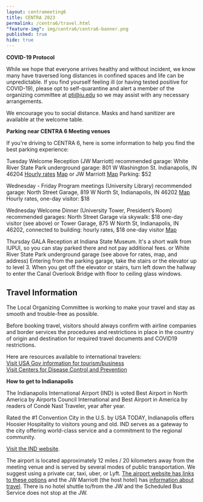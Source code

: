 ```yaml
---
layout: centrameeting6
title: CENTRA 2023
permalink: /centra6/travel.html
"feature-img": img/centra6/centra6-banner.png
published: true
hide: true
---
```


**COVID-19 Protocol**

While we hope that everyone arrives healthy and without incident, we know many have traversed long distances in confined spaces and life can be unpredictable. If you find yourself feeling ill (or having tested positive for COVID-19), please opt to self-quarantine and alert a member of the organizing committee at pti@iu.edu so we may assist with any necessary arrangements.
 
We encourage you to social distance. Masks and hand sanitizer are available at the welcome table.

**Parking near CENTRA 6 Meeting venues**  

If you're driving to CENTRA 6, here is some information to help you find the best parking experience:

Tuesday Welcome Reception (JW Marriott) recommended garage:
White River State Park underground garage: 801 W Washington St. Indianapolis, IN 46204
[Hourly rates](https://downtownindy.org/parking/white-river-state-park-garage)
[Map](https://www.google.com/maps/place/White+River+State+Park+Parking+Garage/)
or
JW Marriott
[Map](https://www.google.com/maps/place/JW+Marriott+Indianapolis/)
Parking: $52

Wednesday - Friday Program meetings (University Library) recommended garage:
North Street Garage, 819 W North St, Indianapolis, IN 46202
[Map](https://www.google.com/maps/place/North+Street+Parking+Garage,+819+W+North+St,+Indianapolis,+IN+46202/)
Hourly rates, one-day visitor: $18
 
Wednesday Welcome Dinner (University Tower, President’s Room) recommended garages:
North Street Garage via skywalk: $18 one-day visitor (see above)
or
Tower Garage, 875 W North St, Indianapolis, IN 46202, connected to building: hourly rates, $18 one-day visitor
[Map](https://www.google.com/maps/place/875+W+North+St,+Indianapolis,+IN+46202/)

Thursday GALA Reception at Indiana State Museum. It's a short walk from IUPUI, so you can stay parked there and not pay additional fees.
or
White River State Park underground garage (see above for rates, map, and address)
Entering from the parking garage, take the stairs or the elevator up to level 3. When you get off the elevator or stairs, turn left down the hallway to enter the Canal Overlook Bridge with floor to ceiling glass windows.

## Travel Information

The Local Organizing Committee is working to make your travel and stay as smooth and trouble-free as possible.  

Before booking travel, visitors should always confirm with airline companies and border services the procedures and restrictions in place in the country of origin and destination for required travel documents and COVID19 restrictions.

Here are resources available to international travelers:<br />
[Visit USA Gov information for tourism/business](https://www.usa.gov/visit-united-states)<br />
[Visit Centers for Disease Control and Prevention](https://wwwnc.cdc.gov/travel/diseases/covid19)

**How to get to Indianapolis**

The Indianapolis International Airport (IND) is voted Best Airport in North America by Airports Council International and Best Airport in America by readers of Condé Nast Traveler, year after year.

Rated the #1 Convention City in the U.S. by USA TODAY, Indianapolis offers Hoosier Hospitality to visitors young and old. IND serves as a gateway to the city offering world-class service and a commitment to the regional community.

[Visit the IND website](https://www.ind.com/).

The airport is located approximately 12 miles / 20 kilometers away from the meeting venue and is served by several modes of public transportation. We suggest using a private car, taxi, uber, or Lyft. [The airport website has links to these options](https://www.ind.com/transportation-car-rental) and the JW Marriott (the host hotel) has [information about travel](https://www.marriott.com/en-us/hotels/indjw-jw-marriott-indianapolis/overview/). There is no hotel shuttle to/from the JW and the Scheduled Bus Service does not stop at the JW.
